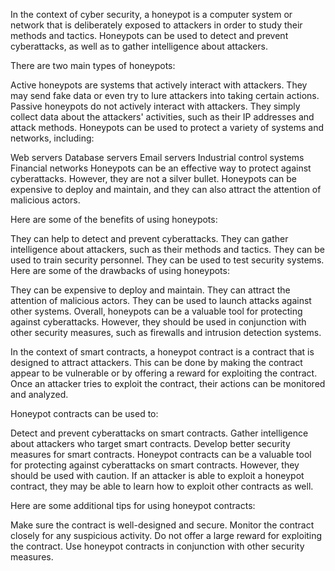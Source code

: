 

In the context of cyber security, a honeypot is a computer system or network that is deliberately exposed to attackers in order to study their methods and tactics. Honeypots can be used to detect and prevent cyberattacks, as well as to gather intelligence about attackers.

There are two main types of honeypots:

Active honeypots are systems that actively interact with attackers. They may send fake data or even try to lure attackers into taking certain actions.
Passive honeypots do not actively interact with attackers. They simply collect data about the attackers' activities, such as their IP addresses and attack methods.
Honeypots can be used to protect a variety of systems and networks, including:

Web servers
Database servers
Email servers
Industrial control systems
Financial networks
Honeypots can be an effective way to protect against cyberattacks. However, they are not a silver bullet. Honeypots can be expensive to deploy and maintain, and they can also attract the attention of malicious actors.

Here are some of the benefits of using honeypots:

They can help to detect and prevent cyberattacks.
They can gather intelligence about attackers, such as their methods and tactics.
They can be used to train security personnel.
They can be used to test security systems.
Here are some of the drawbacks of using honeypots:

They can be expensive to deploy and maintain.
They can attract the attention of malicious actors.
They can be used to launch attacks against other systems.
Overall, honeypots can be a valuable tool for protecting against cyberattacks. However, they should be used in conjunction with other security measures, such as firewalls and intrusion detection systems.

In the context of smart contracts, a honeypot contract is a contract that is designed to attract attackers. This can be done by making the contract appear to be vulnerable or by offering a reward for exploiting the contract. Once an attacker tries to exploit the contract, their actions can be monitored and analyzed.

Honeypot contracts can be used to:

Detect and prevent cyberattacks on smart contracts.
Gather intelligence about attackers who target smart contracts.
Develop better security measures for smart contracts.
Honeypot contracts can be a valuable tool for protecting against cyberattacks on smart contracts. However, they should be used with caution. If an attacker is able to exploit a honeypot contract, they may be able to learn how to exploit other contracts as well.

Here are some additional tips for using honeypot contracts:

Make sure the contract is well-designed and secure.
Monitor the contract closely for any suspicious activity.
Do not offer a large reward for exploiting the contract.
Use honeypot contracts in conjunction with other security measures.